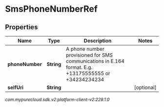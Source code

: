 # SmsPhoneNumberRef


## Properties

| Name | Type | Description | Notes |
| ------------ | ------------- | ------------- | ------------- |
| **phoneNumber** | **String** | A phone number provisioned for SMS communications in E.164 format. E.g. +13175555555 or +34234234234 |  |
| **selfUri** | **String** |  |  [optional] |




_com.mypurecloud.sdk.v2:platform-client-v2:229.1.0_

